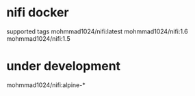 # nifi docker
supported tags
mohmmad1024/nifi:latest
mohmmad1024/nifi:1.6
mohmmad1024/nifi:1.5

# under development
mohmmad1024/nifi:alpine-*
